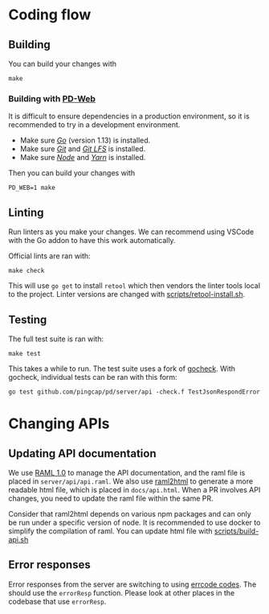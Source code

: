 # Coding flow

## Building

You can build your changes with

    make

### Building with [PD-Web](https://github.com/pingcap/pd-web)

It is difficult to ensure dependencies in a production environment, so it is recommended to try in a development environment.

* Make sure [​*Go*​](https://golang.org/) (version 1.13) is installed.
* Make sure [​*Git*​](https://git-scm.com/) and [*Git LFS*](https://git-lfs.github.com/) is installed.
* Make sure [*Node*](https://nodejs.org/) and [*Yarn*](https://yarnpkg.com/en/docs/install) is installed.

Then you can build your changes with

    PD_WEB=1 make

## Linting

Run linters as you make your changes.
We can recommend using VSCode with the Go addon to have this work automatically.

Official lints are ran with:

    make check

This will use `go get` to install `retool` which then vendors the linter tools local to the project.
Linter versions are changed with [scripts/retool-install.sh](../scripts/retool-install.sh).

## Testing

The full test suite is ran with:

    make test

This takes a while to run. The test suite uses a fork of [gocheck](http://labix.org/gocheck). With gocheck, individual tests can be ran with this form:

    go test github.com/pingcap/pd/server/api -check.f TestJsonRespondError

# Changing APIs

## Updating API documentation

We use [RAML 1.0](https://github.com/raml-org/raml-spec/blob/master/versions/raml-10/raml-10.md) to manage the API documentation, and the raml file is placed in `server/api/api.raml`. We also use [raml2html](https://github.com/raml2html/raml2html) to generate a more readable html file, which is placed in `docs/api.html`. When a PR involves API changes, you need to update the raml file within the same PR.

Consider that raml2html depends on various npm packages and can only be run under a specific version of node. It is recommended to use docker to simplify the compilation of raml. You can update html file with [scripts/build-api.sh](../scripts/build-api.sh)

## Error responses

Error responses from the server are switching to using [errcode codes](https://github.com/pingcap/errcode).
The should use the `errorResp` function. Please look at other places in the codebase that use `errorResp`.
